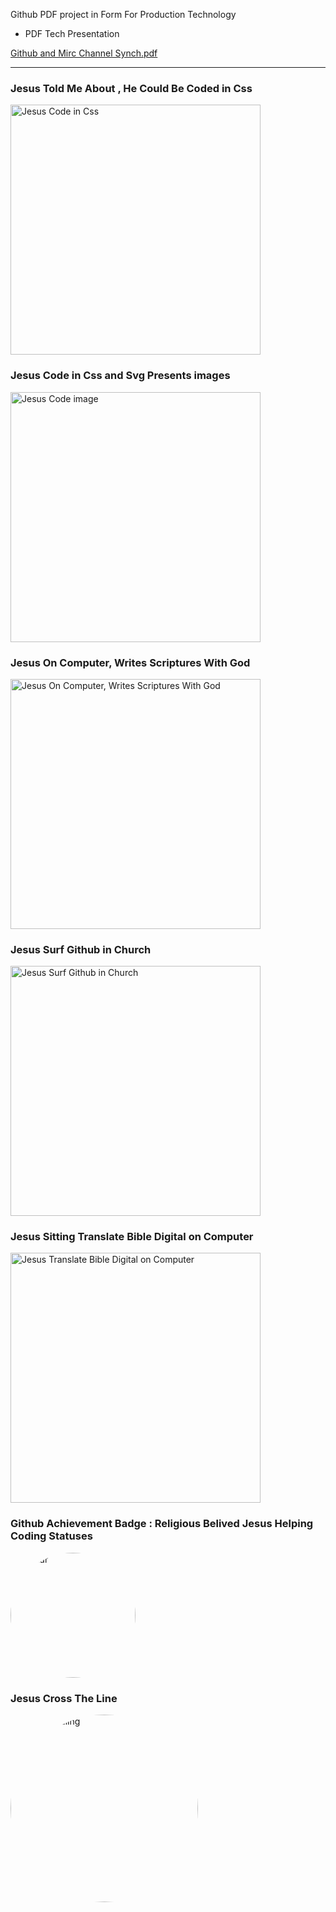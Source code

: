 




Github PDF project in Form For Production Technology 

- PDF Tech Presentation








[Github and Mirc Channel Synch.pdf](https://github.com/user-attachments/files/19263367/Github.Synch.pdf)





-------------------------


### Jesus Told Me About , He Could Be Coded in Css



  <img src="https://plus.unsplash.com/premium_vector-1724352097782-e10e2a51db07?w=900&auto=format&fit=crop&q=60&ixlib=rb-4.0.3&ixid=M3wxMjA3fDB8MHxzZWFyY2h8Mjl8fGplc3VzfGVufDB8fDB8fHww" 
          alt="Jesus Code in Css"
         width="400px" 
         height="400px">



### Jesus Code in Css and Svg Presents images

  <img src="https://github.com/user-attachments/assets/84b444e3-3d8b-44f7-8281-04c28aab684c"
         alt="Jesus Code image"
         width="400px" 
         height="400px">





### Jesus On Computer, Writes Scriptures With God

<img src="https://github.com/user-attachments/assets/137db110-f6d0-4061-8d67-8d65abb45de6"
        alt="Jesus On Computer, Writes Scriptures With God"
         width="400px" 
         height="400px">



### Jesus  Surf Github in Church

<img src="https://github.com/user-attachments/assets/57120799-b5f4-4bc0-b953-83d467fbd8eb"
        alt="Jesus Surf Github in Church"
         width="400px" 
         height="400px">










### Jesus  Sitting Translate Bible Digital on Computer

<img src="https://github.com/user-attachments/assets/c2d6b80d-49c1-4360-9135-a6051a532bd0"
        alt="Jesus Translate Bible Digital on Computer"
         width="400px" 
         height="400px">




### Github Achievement Badge : Religious Belived Jesus Helping Coding Statuses

<img src="https://github.com/user-attachments/assets/1ec9f7c0-60e7-43ee-992f-0096132a03df" alt="Avatar" style="width:200px;  border-radius: 50%;">




### Jesus Cross The Line


<img src="https://plus.unsplash.com/premium_vector-1724848537156-4fa1dc832254?w=900&auto=format&fit=crop&q=60&ixlib=rb-4.0.3&ixid=M3wxMjA3fDB8MHxzZWFyY2h8Mnx8amVzdXMlMjBoZWFsaW5nfGVufDB8fDB8fHww" alt="Jesus Healing" style="width:300px; border-radius: 50%;">

